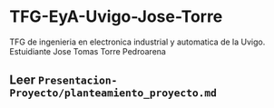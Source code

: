 # TFG-EyA-Uvigo-Jose-Torre
TFG de ingenieria en electronica industrial y automatica de la Uvigo. Estuidiante Jose Tomas Torre Pedroarena

## Leer `Presentacion-Proyecto/planteamiento_proyecto.md`